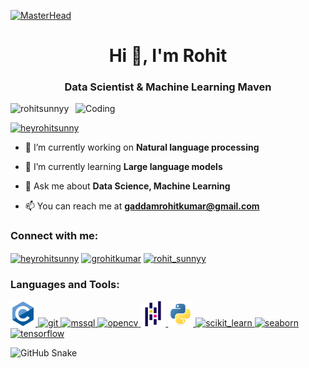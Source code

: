[![MasterHead](https://media.licdn.com/dms/image/C4D12AQESj72-s5gEKg/article-cover_image-shrink_720_1280/0/1626753867110?e=2147483647&v=beta&t=JOALVxWjySgR37iCdRMhNGmpCyYYDXlPdWk212JXdII)](https://github.com/Rohitsunnyy)
<h1 align="center">Hi 👋, I'm Rohit</h1>
<h3 align="center">Data Scientist & Machine Learning Maven</h3>

<img align="right" alt="Coding" width="400" src="https://repository-images.githubusercontent.com/371885735/f8065700-c06f-11eb-9074-0445fca1c40e">

<p align="left"> <img src="https://komarev.com/ghpvc/?username=rohitsunnyy&label=Profile%20views&color=0e75b6&style=flat" alt="rohitsunnyy" /> </p>

<p align="left"> <a href="https://twitter.com/heyrohitsunny" target="blank"><img src="https://img.shields.io/twitter/follow/heyrohitsunny?logo=twitter&style=for-the-badge" alt="heyrohitsunny" /></a> </p>

- 🔭 I’m currently working on **Natural language processing**

- 🌱 I’m currently learning **Large language models**

- 💬 Ask me about **Data Science, Machine Learning**

- 📫 You can reach me at **gaddamrohitkumar@gmail.com**

<h3 align="left">Connect with me:</h3>
<p align="left">
<a href="https://twitter.com/heyrohitsunny" target="blank"><img align="center" src="https://raw.githubusercontent.com/rahuldkjain/github-profile-readme-generator/master/src/images/icons/Social/twitter.svg" alt="heyrohitsunny" height="30" width="40" /></a>
<a href="https://linkedin.com/in/grohitkumar" target="blank"><img align="center" src="https://raw.githubusercontent.com/rahuldkjain/github-profile-readme-generator/master/src/images/icons/Social/linked-in-alt.svg" alt="grohitkumar" height="30" width="40" /></a>
<a href="https://instagram.com/rohit_sunnyy" target="blank"><img align="center" src="https://raw.githubusercontent.com/rahuldkjain/github-profile-readme-generator/master/src/images/icons/Social/instagram.svg" alt="rohit_sunnyy" height="30" width="40" /></a>
</p>

<h3 align="left">Languages and Tools:</h3>
<p align="left"> <a href="https://www.cprogramming.com/" target="_blank" rel="noreferrer"> <img src="https://raw.githubusercontent.com/devicons/devicon/master/icons/c/c-original.svg" alt="c" width="40" height="40"/> </a> <a href="https://git-scm.com/" target="_blank" rel="noreferrer"> <img src="https://www.vectorlogo.zone/logos/git-scm/git-scm-icon.svg" alt="git" width="40" height="40"/> </a> <a href="https://www.microsoft.com/en-us/sql-server" target="_blank" rel="noreferrer"> <img src="https://www.svgrepo.com/show/303229/microsoft-sql-server-logo.svg" alt="mssql" width="40" height="40"/> </a> <a href="https://opencv.org/" target="_blank" rel="noreferrer"> <img src="https://www.vectorlogo.zone/logos/opencv/opencv-icon.svg" alt="opencv" width="40" height="40"/> </a> <a href="https://pandas.pydata.org/" target="_blank" rel="noreferrer"> <img src="https://raw.githubusercontent.com/devicons/devicon/2ae2a900d2f041da66e950e4d48052658d850630/icons/pandas/pandas-original.svg" alt="pandas" width="40" height="40"/> </a> <a href="https://www.python.org" target="_blank" rel="noreferrer"> <img src="https://raw.githubusercontent.com/devicons/devicon/master/icons/python/python-original.svg" alt="python" width="40" height="40"/> </a> <a href="https://scikit-learn.org/" target="_blank" rel="noreferrer"> <img src="https://upload.wikimedia.org/wikipedia/commons/0/05/Scikit_learn_logo_small.svg" alt="scikit_learn" width="40" height="40"/> </a> <a href="https://seaborn.pydata.org/" target="_blank" rel="noreferrer"> <img src="https://seaborn.pydata.org/_images/logo-mark-lightbg.svg" alt="seaborn" width="40" height="40"/> </a> <a href="https://www.tensorflow.org" target="_blank" rel="noreferrer"> <img src="https://www.vectorlogo.zone/logos/tensorflow/tensorflow-icon.svg" alt="tensorflow" width="40" height="40"/> </a> </p>



![GitHub Snake](https://github.com/Rohitsunnyy/Rohitsunnyy/blob/output/github-contribution-grid-snake.svg)



